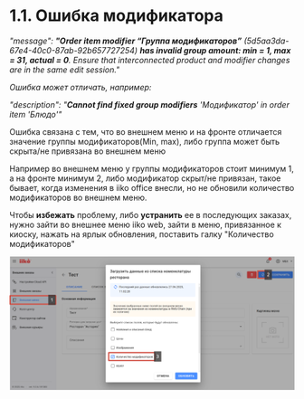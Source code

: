 # 1.1. Ошибка модификатора

_"message": **"Order item modifier “Группа модификаторов”** (5d5aa3da-67e4-40c0-87ab-92b657727254) **has invalid group amount: min = 1, max = 31, actual = 0**. Ensure that interconnected product and modifier changes are in the same edit session."_

_Ошибка может отличать, например:_

_"description": "**Cannot find fixed group modifiers** 'Модификатор' in order item 'Блюдо'"_

Ошибка связана с тем, что во внешнем меню и на фронте отличается значение группы модификаторов(Min, max), либо группа может быть скрыта/не привязана во внешнем меню

Например во внешнем меню у группы модификаторов стоит минимум 1, а на фронте минимум 2, либо модификатор скрыт/не привязан, такое бывает, когда изменения в iiko office внесли, но не обновили количество модификаторов во внешнем меню.

Чтобы **избежать** проблему, либо **устранить** ее в последующих заказах, нужно зайти во внешнее меню iiko web, зайти в меню, привязанное к киоску, нажать на ярлык обновления, поставить галку "Количество модификаторов"

![](../../.gitbook/assets/image.png)
